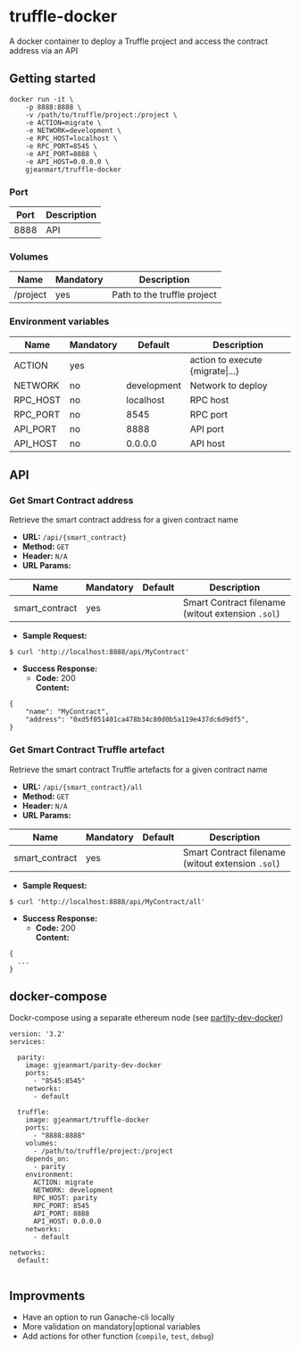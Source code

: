 # truffle-docker

A docker container to deploy a Truffle project and access the contract address via an API

## Getting started

```
docker run -it \
	-p 8888:8888 \
	-v /path/to/truffle/project:/project \
	-e ACTION=migrate \
	-e NETWORK=development \
	-e RPC_HOST=localhost \
	-e RPC_PORT=8545 \
	-e API_PORT=8888 \
	-e API_HOST=0.0.0.0 \
	gjeanmart/truffle-docker
```

### Port

| Port | Description |
| -------- | -------- | 
| 8888 | API | 


### Volumes

| Name | Mandatory | Description |
| -------- | -------- | -------- |
| /project  | yes | Path to the truffle project | 


### Environment variables

| Name | Mandatory | Default | Description |
| -------- | -------- | -------- | -------- |
| ACTION | yes |  | action to execute {migrate\|...} |
| NETWORK | no | development | Network to deploy  |
| RPC_HOST | no | localhost | RPC host  |
| RPC_PORT | no | 8545 | RPC port  |
| API_PORT | no | 8888 | API port |
| API_HOST | no | 0.0.0.0 | API host  |


## API

### Get Smart Contract address
Retrieve the smart contract address for a given contract name

-   **URL:** `/api/{smart_contract}`    
-   **Method:** `GET`
-   **Header:** `N/A`
-   **URL Params:** 

| Name | Mandatory | Default | Description |
| -------- | -------- | -------- | -------- |
| smart_contract | yes |  | Smart Contract filename (witout extension `.sol`) |

-   **Sample Request:**
```
$ curl 'http://localhost:8888/api/MyContract'
```

-   **Success Response:**
    -   **Code:** 200  
        **Content:** 
```
{
    "name": "MyContract",
    "address": "0xd5f051401ca478b34c80d0b5a119e437dc6d9df5",
}
```


### Get Smart Contract Truffle artefact
Retrieve the smart contract Truffle artefacts for a given contract name

-   **URL:** `/api/{smart_contract}/all`    
-   **Method:** `GET`
-   **Header:** `N/A`
-   **URL Params:** 

| Name | Mandatory | Default | Description |
| -------- | -------- | -------- | -------- |
| smart_contract | yes |  | Smart Contract filename (witout extension `.sol`) |

-   **Sample Request:**
```
$ curl 'http://localhost:8888/api/MyContract/all'
```

-   **Success Response:**
    -   **Code:** 200  
        **Content:** 
```
{
  ...
}
```


## docker-compose

Dockr-compose using a separate ethereum node (see [partity-dev-docker](https://github.com/kauri-io/parity-docker))

```
version: '3.2'
services:
     
  parity:
    image: gjeanmart/parity-dev-docker
    ports:
      - "8545:8545"
    networks:
      - default

  truffle:
    image: gjeanmart/truffle-docker
    ports:
      - "8888:8888"
    volumes:
      - /path/to/truffle/project:/project
    depends_on:
      - parity
    environment:
      ACTION: migrate
      NETWORK: development
      RPC_HOST: parity
      RPC_PORT: 8545
      API_PORT: 8888
      API_HOST: 0.0.0.0
    networks:
      - default

networks:
  default:


```

## Improvments

- Have an option to run Ganache-cli locally
- More validation on mandatory|optional variables
- Add actions for other function (`compile`, `test`, `debug`)
